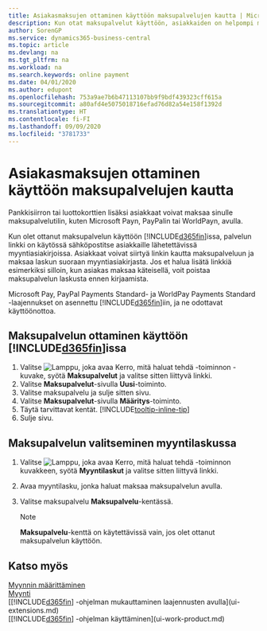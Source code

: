 ```yaml
---
title: Asiakasmaksujen ottaminen käyttöön maksupalvelujen kautta | Microsoft Docs
description: Kun otat maksupalvelut käyttöön, asiakkaiden on helpompi maksaa laskunsa.
author: SorenGP
ms.service: dynamics365-business-central
ms.topic: article
ms.devlang: na
ms.tgt_pltfrm: na
ms.workload: na
ms.search.keywords: online payment
ms.date: 04/01/2020
ms.author: edupont
ms.openlocfilehash: 753a9ae7b6b47113107bb9f9bdf439323cff615a
ms.sourcegitcommit: a80afd4e5075018716efad76d82a54e158f1392d
ms.translationtype: HT
ms.contentlocale: fi-FI
ms.lasthandoff: 09/09/2020
ms.locfileid: "3781733"
---
```

# <a name="enable-customer-payments-through-payment-services"></a>Asiakasmaksujen ottaminen käyttöön maksupalvelujen kautta
Pankkisiirron tai luottokorttien lisäksi asiakkaat voivat maksaa sinulle maksupalvelutilin, kuten Microsoft Payn, PayPalin tai WorldPayn, avulla.  

Kun olet ottanut maksupalvelun käyttöön [!INCLUDE[d365fin](includes/d365fin_md.md)]issa, palvelun linkki on käytössä sähköpostitse asiakkaille lähetettävissä myyntiasiakirjoissa. Asiakkaat voivat siirtyä linkin kautta maksupalveluun ja maksaa laskun suoraan myyntiasiakirjasta. Jos et halua lisätä linkkiä esimerkiksi silloin, kun asiakas maksaa käteisellä, voit poistaa maksupalvelun laskusta ennen kirjaamista.  

Microsoft Pay, PayPal Payments Standard- ja WorldPay Payments Standard -laajennukset on asennettu [!INCLUDE[d365fin](includes/d365fin_md.md)]iin, ja ne odottavat käyttöönottoa.  

## <a name="to-enable-a-payment-service-in-d365fin"></a>Maksupalvelun ottaminen käyttöön [!INCLUDE[d365fin](includes/d365fin_md.md)]issa
1. Valitse ![Lamppu, joka avaa Kerro, mitä haluat tehdä -toiminnon](media/ui-search/search_small.png "Kerro, mitä haluat tehdä") -kuvake, syötä **Maksupalvelut** ja valitse sitten liittyvä linkki.  
2. Valitse **Maksupalvelut**-sivulla **Uusi**-toiminto.  
3. Valitse maksupalvelu ja sulje sitten sivu.  
4. Valitse **Maksupalvelut**-sivulla **Määritys**-toiminto.  
5. Täytä tarvittavat kentät. [!INCLUDE[tooltip-inline-tip](includes/tooltip-inline-tip_md.md)]  
6. Sulje sivu.  

## <a name="to-select-a-payment-service-on-a-sales-invoice"></a>Maksupalvelun valitseminen myyntilaskussa
1. Valitse ![Lamppu, joka avaa Kerro, mitä haluat tehdä -toiminnon](media/ui-search/search_small.png "Kerro, mitä haluat tehdä") kuvakkeen, syötä **Myyntilaskut** ja valitse sitten liittyvä linkki.  
2. Avaa myyntilasku, jonka haluat maksaa maksupalvelun avulla.  
3. Valitse maksupalvelu **Maksupalvelu**-kentässä.  

    > [!NOTE]  
    > **Maksupalvelu**-kenttä on käytettävissä vain, jos olet ottanut maksupalvelun käyttöön.  

## <a name="see-also"></a>Katso myös  
[Myynnin määrittäminen](sales-setup-sales.md)  
[Myynti](sales-manage-sales.md)  
[[!INCLUDE[d365fin](includes/d365fin_md.md)] -ohjelman mukauttaminen laajennusten avulla](ui-extensions.md)  
[[!INCLUDE[d365fin](includes/d365fin_md.md)] -ohjelman käyttäminen](ui-work-product.md)  
